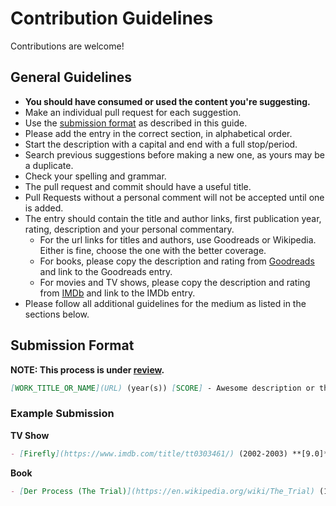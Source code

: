 # Contribution Guidelines

Contributions are welcome! 

## General Guidelines

- **You should have consumed or used the content you're suggesting.**
- Make an individual pull request for each suggestion.
- Use the [submission format](#submission-format) as described in this guide. 
- Please add the entry in the correct section, in alphabetical order.
- Start the description with a capital and end with a full stop/period.
- Search previous suggestions before making a new one, as yours may be a duplicate.
- Check your spelling and grammar.
- The pull request and commit should have a useful title.
- Pull Requests without a personal comment will not be accepted until one is added.
- The entry should contain the title and author links, first publication year, rating, description and your personal commentary.
  - For the url links for titles and authors, use Goodreads or Wikipedia. Either is fine, choose the one with the better coverage.
  - For books, please copy the description and rating from [Goodreads](https://goodreads.com) and link to the Goodreads entry.
  - For movies and TV shows, please copy the description and rating from [IMDb](https://www.imdb.com) and link to the IMDb entry.
- Please follow all additional guidelines for the medium as listed in the sections below.

## Submission Format

**NOTE: This process is under [review](https://github.com/Zorziel/awesome-unfinished/issues/1).**  


```markdown
[WORK_TITLE_OR_NAME](URL) (year(s)) [SCORE] - Awesome description or the IMDb/GoodReads/Wikipedia synopsis here.  {BADGE_INDICATING_UNFINISHED_REASON}
```

### Example Submission

**TV Show**
```markdown
- [Firefly](https://www.imdb.com/title/tt0303461/) (2002-2003) **[9.0]** - Five hundred years in the future, a renegade crew aboard a small spacecraft tries to survive as they travel the unknown parts of the galaxy and evade warring factions as well as authority agents out to get them.  
```

**Book**
```markdown
- [Der Process (The Trial)](https://en.wikipedia.org/wiki/The_Trial) (1925) *by [Franz Kafka](https://en.wikipedia.org/wiki/Franz_Kafka)* **[3.96]** - The terrifying tale of Josef K., a respectable bank officer who is suddenly and inexplicably arrested and must defend himself against a charge about which he can get no information.  ![Reason](https://img.shields.io/badge/Reason-Death%20of%20Author-brown?style=plastic)
```


